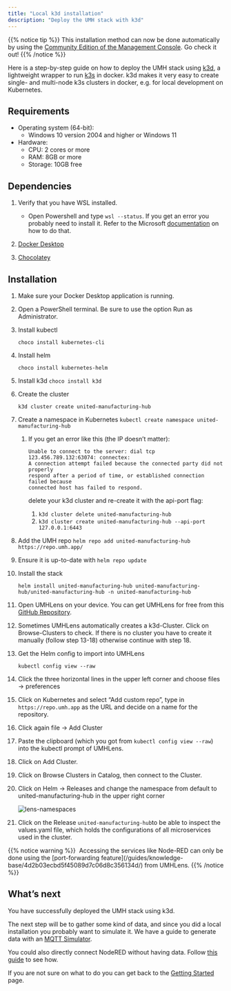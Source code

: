 ```yaml
---
title: "Local k3d installation"
description: "Deploy the UMH stack with k3d"
---
```


{{% notice tip %}}
This installation method can now be done automatically by using the [Community Edition of the Management Console](https://mgmt.docs.umh.app/). Go check it out!
{{% /notice %}} 


Here is a step-by-step guide on how to deploy the UMH stack using [k3d](https://k3d.io), a lightweight wrapper to run [k3s](https://github.com/rancher/k3s) in docker. k3d makes it very easy to create single- and multi-node k3s clusters in docker, e.g. for local development on Kubernetes.

## Requirements

- Operating system (64-bit):
    - Windows 10 version 2004 and higher or Windows 11
- Hardware:
    - CPU: 2 cores or more
    - RAM: 8GB or more
    - Storage: 10GB free

## Dependencies

1. Verify that you have WSL installed.
    - Open Powershell and type `wsl --status`. If you get an error you probably need to install it.
      Refer to the Microsoft [documentation](https://learn.microsoft.com/en-us/windows/wsl/install) on how to do that.

2. [Docker Desktop](https://docs.docker.com/desktop/install/windows-install/#install-docker-desktop-on-windows)
3. [Chocolatey](https://chocolatey.org/install#individual)

## Installation

1. Make sure your Docker Desktop application is running.
2. Open a PowerShell terminal. Be sure to use the option Run as Administrator.
3. Install kubectl
    
    `choco install kubernetes-cli`
    
4. Install helm
    
    `choco install kubernetes-helm`
    
5. Install k3d
`choco install k3d`
6. Create the cluster
    
    `k3d cluster create united-manufacturing-hub`
    
7. Create a namespace in Kubernetes
`kubectl create namespace united-manufacturing-hub`
    1. If you get an error like this (the IP doesn’t matter):
        
        ```
        Unable to connect to the server: dial tcp 123.456.789.132:63074: connectex: 
        A connection attempt failed because the connected party did not properly 
        respond after a period of time, or established connection failed because 
        connected host has failed to respond.
        ```
        
        delete your k3d cluster and re-create it with the api-port flag:
        
        1. `k3d cluster delete united-manufacturing-hub`
        2. `k3d cluster create united-manufacturing-hub --api-port 127.0.0.1:6443`
8. Add the UMH repo
`helm repo add united-manufacturing-hub https://repo.umh.app/`
9. Ensure it is up-to-date with 
`helm repo update`
10. Install the stack 
    
    `helm install united-manufacturing-hub united-manufacturing-hub/united-manufacturing-hub -n united-manufacturing-hub`
    
11. Open UMHLens on your device. You can get UMHLens for free from this [GitHub Repository](https://github.com/MuhammedKalkan/OpenLens).
12. Sometimes UMHLens automatically creates a k3d-Cluster. Click on Browse-Clusters to check. If there is no cluster you have to create it manually (follow step 13-18) otherwise continue with step 18.
13. Get the Helm config to import into UMHLens
    
    `kubectl config view --raw`
    
14. Click the three horizontal lines in the upper left corner and choose files → preferences
15. Click on Kubernetes and select “Add custom repo”, type in `https://repo.umh.app`
 as the URL and decide on a name for the repository.
16. Click again file → Add Cluster
17. Paste the clipboard (which you got from `kubectl config view --raw`) into the kubectl prompt of UMHLens.
18. Click on Add Cluster.
19. Click on Browse Clusters in Catalog, then connect to the Cluster.
20. Click on Helm -> Releases and change the namespace from default to united-manufacturing-hub in the upper right corner
    
    ![lens-namespaces](/images/installation/local-k3d-installation/lens-namespaces.png)
    
21. Click on the Release `united-manufacturing-hub`to be able to inspect the values.yaml file, which holds the configurations of all microservices used in the cluster.

<aside>
{{% notice warning %}}  ️ Accessing the services like Node-RED can only be done using the [port-forwarding feature](/guides/knowledge-base/4d2b03ecbd5f45089d7c06d8c356134d/) from UMHLens.  {{% /notice %}} 

</aside>

## What’s next

You have successfully deployed the UMH stack using k3d.

The next step will be to gather some kind of data, and since you did a local installation you probably want to simulate it. We have a guide to generate data with an [MQTT Simulator](https://learn.umh.app/guides/umh/working-with-the-data/tutorial/mqtt-sim).

You could also directly connect NodeRED without having data. Follow [this guide](https://learn.umh.app/guides/getstarted/data-manipulation/node-red-basic/) to see how.

If you are not sure on what to do you can get back to the [Getting Started](https://learn.umh.app/getstarted) page.
